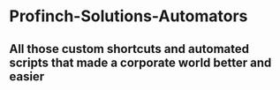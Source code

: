 # Profinch-Solutions-Automators
## All those custom shortcuts and automated scripts that made a corporate world better and easier
